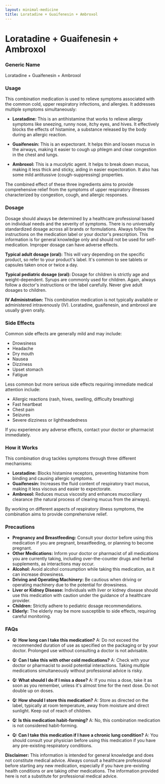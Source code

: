 ```yaml
---
layout: minimal-medicine
title: Loratadine + Guaifenesin + Ambroxol
---
```


# Loratadine + Guaifenesin + Ambroxol
### Generic Name
Loratadine + Guaifenesin + Ambroxol

### Usage
This combination medication is used to relieve symptoms associated with the common cold, upper respiratory infections, and allergies.  It addresses multiple symptoms simultaneously:

* **Loratadine:** This is an antihistamine that works to relieve allergy symptoms like sneezing, runny nose, itchy eyes, and hives. It effectively blocks the effects of histamine, a substance released by the body during an allergic reaction.

* **Guaifenesin:** This is an expectorant. It helps thin and loosen mucus in the airways, making it easier to cough up phlegm and clear congestion in the chest and lungs.

* **Ambroxol:** This is a mucolytic agent. It helps to break down mucus, making it less thick and sticky, aiding in easier expectoration. It also has some mild antitussive (cough-suppressing) properties.


The combined effect of these three ingredients aims to provide comprehensive relief from the symptoms of upper respiratory illnesses characterized by congestion, cough, and allergic responses.


### Dosage
Dosage should always be determined by a healthcare professional based on individual needs and the severity of symptoms.  There is no universally standardized dosage across all brands or formulations.  Always follow the instructions on the medication label or your doctor's prescription.  This information is for general knowledge only and should not be used for self-medication.  Improper dosage can have adverse effects.

**Typical adult dosage (oral):**  This will vary depending on the specific product, so refer to your product's label.  It's common to see tablets or capsules taken once or twice a day.

**Typical pediatric dosage (oral):**  Dosage for children is strictly age and weight-dependent. Syrups are commonly used for children.  Again, always follow a doctor's instructions or the label carefully.  Never give adult dosages to children.

**IV Administration:** This combination medication is not typically available or administered intravenously (IV).  Loratadine, guaifenesin, and ambroxol are usually given orally.


### Side Effects
Common side effects are generally mild and may include:

* Drowsiness
* Headache
* Dry mouth
* Nausea
* Dizziness
* Upset stomach
* Fatigue

Less common but more serious side effects requiring immediate medical attention include:

* Allergic reactions (rash, hives, swelling, difficulty breathing)
* Fast heartbeat
* Chest pain
* Seizures
* Severe dizziness or lightheadedness


If you experience any adverse effects, contact your doctor or pharmacist immediately.


### How it Works
This combination drug tackles symptoms through three different mechanisms:

* **Loratadine:** Blocks histamine receptors, preventing histamine from binding and causing allergic symptoms.
* **Guaifenesin:** Increases the fluid content of respiratory tract mucus, making it less viscous and easier to expectorate.
* **Ambroxol:** Reduces mucus viscosity and enhances mucociliary clearance (the natural process of clearing mucus from the airways).

By working on different aspects of respiratory illness symptoms, the combination aims to provide comprehensive relief.


### Precautions
* **Pregnancy and Breastfeeding:** Consult your doctor before using this medication if you are pregnant, breastfeeding, or planning to become pregnant.
* **Other Medications:** Inform your doctor or pharmacist of all medications you are currently taking, including over-the-counter drugs and herbal supplements, as interactions may occur.
* **Alcohol:** Avoid alcohol consumption while taking this medication, as it can increase drowsiness.
* **Driving and Operating Machinery:** Be cautious when driving or operating machinery due to the potential for drowsiness.
* **Liver or Kidney Disease:** Individuals with liver or kidney disease should use this medication with caution under the guidance of a healthcare provider.
* **Children:**  Strictly adhere to pediatric dosage recommendations.
* **Elderly:**  The elderly may be more susceptible to side effects, requiring careful monitoring.


### FAQs

* **Q: How long can I take this medication?**  A:  Do not exceed the recommended duration of use as specified on the packaging or by your doctor.  Prolonged use without consulting a doctor is not advisable.

* **Q: Can I take this with other cold medications?** A:  Check with your doctor or pharmacist to avoid potential interactions.  Taking multiple medications simultaneously without professional advice is risky.

* **Q: What should I do if I miss a dose?** A: If you miss a dose, take it as soon as you remember, unless it's almost time for the next dose.  Do not double up on doses.

* **Q: How should I store this medication?** A: Store as directed on the label, typically at room temperature, away from moisture and direct sunlight. Keep out of reach of children.

* **Q:  Is this medication habit-forming?** A:  No, this combination medication is not considered habit-forming.

* **Q:  Can I take this medication if I have a chronic lung condition?** A: You should consult your physician before using this medication if you have any pre-existing respiratory conditions.


**Disclaimer:** This information is intended for general knowledge and does not constitute medical advice. Always consult a healthcare professional before starting any new medication, especially if you have pre-existing health conditions or are taking other medications.  The information provided here is not a substitute for professional medical advice.
